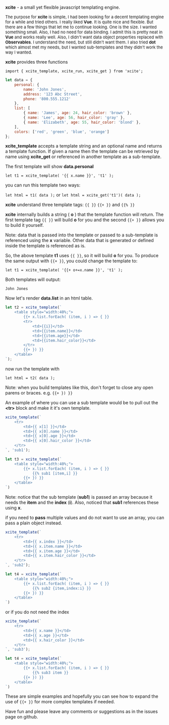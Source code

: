 **xcite** - a small yet flexible javascript templating engine.

<font size="-1">The purpose for **xcite** is simple, I had been looking for a decent templating engine for a while and tried others.  I really liked **Vue**.  It is quite nice and flexible.  But there are a few things that let me to continue looking.  One is the size.  I wanted something small.  Also, I had no need for data binding.  I admit this is pretty neat in **Vue**  and works really well.  Also, I didn't want data object properties replaced with **Observables**.  I understand the need, but still didn't want them.  I also tried **dot** which almost met my needs, but I wanted sub-templates and they didn't work the way I wanted.</font>


**xcite** provides three functions

```javacript
import { xcite_template, xcite_run, xcite_get } from 'xcite';
```

```javascript
let data = {
	personal: {
		name: 'John Jones',
		address: '123 Abc Street',
		phone: '800.555.1212'
	}, 
	list: [
		{ name: 'James', age: 24, hair_color: 'brown' },
		{ name: 'Lee', age: 56, hair_color: 'gray' },
		{ name: 'Elizabeth', age: 55, hair_color: 'blond' },
	], 
	colors: ['red', 'green', 'blue', 'orange']
};
```

**xcite_template** accepts a template string and an optional name and returns a template function.  If given a name then the template can be retrieved by name using **xcite_get** or referenced in another template as a sub-template.

The first template will show **data.personal**

`let t1 = xcite_template( '{{ x.name }}', 't1' );`

you can run this template two ways:

`let html = t1( data );`
or
`let html = xcite_get('t1')( data );`

**xcite** understand three template tags: `{{ }}` `{{+ }}` and `{{% }}`

**xcite** internally builds a string ( **o** ) that the template function will return.  The first template tag `{{ }}` will build **o** for you and the second `{{+ }}` allows you to build it yourself.

Note: data that is passed into the template or passed to a sub-template is referenced using the **x** variable.  Other data that is generated or defined inside the template is referenced as is.

So, the above template **t1** uses `{{ }}`, so it will build **o** for you.  To produce the same output with `{{+ }}`, you could change the template to:

`let t1 = xcite_template( '{{+ o+=x.name }}', 't1' );`

Both templates will output:

`John Jones`

Now let's render **data.list** in an html table.

```javascript
let t2 = xcite_template(`
	<table style="width:40%;">
	    {{+ x.list.forEach( (item, i ) => { }}
	    <tr>
	        <td>{{i}}</td>
	        <td>{{item.name}}</td>
	        <td>{{item.age}}</td>
	        <td>{{item.hair_color}}</td>
	    </tr>
	    {{+ }) }} 
	</table>
`);
```

now run the template with

`let html = t2( data );`

Note: when you build templates like this, don't forget to close any open parens or braces. e.g. `{{+ }) }}`  

An example of where you can use a sub template would be to pull out the **&lt;tr>** block and make it it's own template.

```javascript
xcite_template(`
    <tr>
        <td>{{ x[1] }}</td>
        <td>{{ x[0].name }}</td>
        <td>{{ x[0].age }}</td>
        <td>{{ x[0].hair_color }}</td>
    </tr>
`, 'sub1');

let t3 = xcite_template(`
    <table style="width:40%;">
        {{+ x.list.forEach( (item, i ) => { }}
            {{% sub1 [item,i] }}
        {{+ }) }} 
    </table>
`)
```

Note: notice that the sub template (**sub1**) is passed an array because it needs the **item** and the **index** (**i**).  Also, noticed that **sub1** references these using **x**.

if you need to **pass** multiple values and do not want to use an array, you can pass a plain object instead. 

```javascript
xcite_template(`
    <tr>
        <td>{{ x.index }}</td>
        <td>{{ x.item.name }}</td>
        <td>{{ x.item.age }}</td>
        <td>{{ x.item.hair_color }}</td>
    </tr>
`, 'sub2');

let t4 = xcite_template(`
    <table style="width:40%;">
        {{+ x.list.forEach( (item, i ) => { }}
            {{% sub2 {item,index:i} }}
        {{+ }) }} 
    </table>
`)
```

or if you do not need the index

```javascript
xcite_template(`
    <tr>
        <td>{{ x.name }}</td>
        <td>{{ x.age }}</td>
        <td>{{ x.hair_color }}</td>
    </tr>
`, 'sub3');

let t4 = xcite_template(`
    <table style="width:40%;">
        {{+ x.list.forEach( (item, i ) => { }}
            {{% sub3 item }}
        {{+ }) }} 
    </table>
`)
```
These are simple examples and hopefully you can see how to expand the use of `{{+ }}` for more complex templates if needed.

Have fun and please leave any comments or suggestions as in the issues page on github.